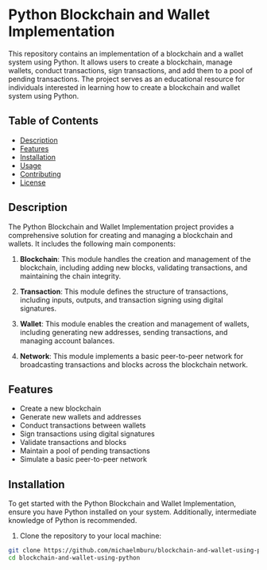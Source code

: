 # Python Blockchain and Wallet Implementation

This repository contains an implementation of a blockchain and a wallet system using Python. It allows users to create a blockchain, manage wallets, conduct transactions, sign transactions, and add them to a pool of pending transactions. The project serves as an educational resource for individuals interested in learning how to create a blockchain and wallet system using Python.

## Table of Contents

- [Description](#description)
- [Features](#features)
- [Installation](#installation)
- [Usage](#usage)
- [Contributing](#contributing)
- [License](#license)

## Description

The Python Blockchain and Wallet Implementation project provides a comprehensive solution for creating and managing a blockchain and wallets. It includes the following main components:

1. **Blockchain**: This module handles the creation and management of the blockchain, including adding new blocks, validating transactions, and maintaining the chain integrity.

2. **Transaction**: This module defines the structure of transactions, including inputs, outputs, and transaction signing using digital signatures.

3. **Wallet**: This module enables the creation and management of wallets, including generating new addresses, sending transactions, and managing account balances.

4. **Network**: This module implements a basic peer-to-peer network for broadcasting transactions and blocks across the blockchain network.

## Features

- Create a new blockchain
- Generate new wallets and addresses
- Conduct transactions between wallets
- Sign transactions using digital signatures
- Validate transactions and blocks
- Maintain a pool of pending transactions
- Simulate a basic peer-to-peer network

## Installation

To get started with the Python Blockchain and Wallet Implementation, ensure you have Python installed on your system. Additionally, intermediate knowledge of Python is recommended.

1. Clone the repository to your local machine:

```bash
git clone https://github.com/michaelmburu/blockchain-and-wallet-using-python.git
cd blockchain-and-wallet-using-python
